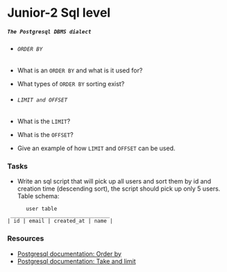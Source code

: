 # Junior-2 Sql level

##### `The Postgresql DBMS dialect`

- ###### `ORDER BY`

- What is an `ORDER BY` and what is it used for?
- What types of `ORDER BY` sorting exist?

- ###### `LIMIT and OFFSET`

- What is the `LIMIT`?
- What is the `OFFSET`?
- Give an example of how `LIMIT` and `OFFSET` can be used.

### Tasks

- Write an sql script that will pick up all users and sort them by id and creation time (descending sort), the script should pick up only 5 users. Table schema:

```
      user table
 ________________________________
| id | email | created_at | name |
```

### Resources

- [Postgresql documentation: Order by](https://www.postgresql.org/docs/current/queries-order.html)
- [Postgresql documentation: Take and limit](https://www.postgresql.org/docs/current/queries-limit.html)
